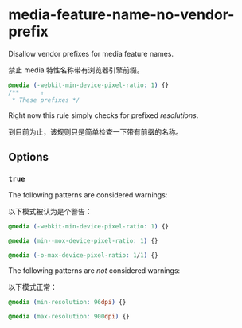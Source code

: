 # media-feature-name-no-vendor-prefix

Disallow vendor prefixes for media feature names.

禁止 media 特性名称带有浏览器引擎前缀。

```css
@media (-webkit-min-device-pixel-ratio: 1) {}
/**      ↑
 * These prefixes */
```

Right now this rule simply checks for prefixed *resolutions*.

到目前为止，该规则只是简单检查一下带有前缀的名称。

## Options

### `true`

The following patterns are considered warnings:

以下模式被认为是个警告：

```css
@media (-webkit-min-device-pixel-ratio: 1) {}
```

```css
@media (min--mox-device-pixel-ratio: 1) {}
```

```css
@media (-o-max-device-pixel-ratio: 1/1) {}
```

The following patterns are *not* considered warnings:

以下模式正常：

```css
@media (min-resolution: 96dpi) {}
```

```css
@media (max-resolution: 900dpi) {}
```
